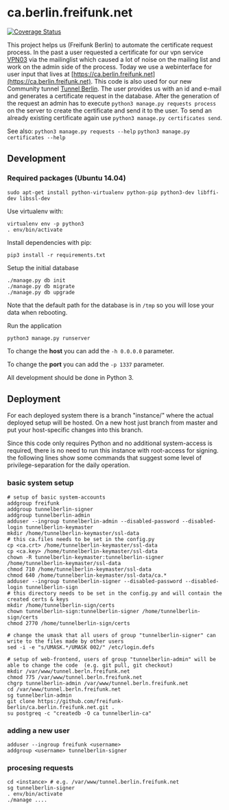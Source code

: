 # ca.berlin.freifunk.net

[![Coverage Status](https://coveralls.io/repos/freifunk-berlin/ca.berlin.freifunk.net/badge.svg?branch=master&service=github)](https://coveralls.io/github/freifunk-berlin/ca.berlin.freifunk.net?branch=master)

This project helps us (Freifunk Berlin) to automate the certificate request
process. In the past a user requested a certificate for our vpn service
[VPN03](https://wiki.freifunk.net/Vpn03) via the mailinglist which caused a lot
of noise on the mailing list and work on the admin side of the process.
Today we use a webinterface for user input that lives at
[https://ca.berlin.freifunk.net](https://ca.berlin.freifunk.net). This code is
also used for our new Community tunnel [Tunnel Berlin](https://wiki.freifunk.net/Berlin:Community-Tunnel).
The user provides us with an id and e-mail and generates a certificate request in the
database. After the generation of the request an admin has to execute
`python3 manage.py requests process` on the server to create the certificate and send it to the
user. To send an already existing certificate again use `python3 manage.py certificates send`.

See also:
`python3 manage.py requests --help`
`python3 manage.py certificates --help`

## Development

### Required packages (Ubuntu 14.04)
`sudo apt-get install python-virtualenv python-pip python3-dev libffi-dev libssl-dev`

Use virtualenv with:

```
virtualenv env -p python3
. env/bin/activate
```

Install dependencies with pip:

```
pip3 install -r requirements.txt
```


Setup the initial database

```
./manage.py db init
./manage.py db migrate
./manage.py db upgrade
```

Note that the default path for the database is in `/tmp` so you will lose your data when rebooting.

Run the application
```
python3 manage.py runserver
```

To change the **host** you can add the `-h 0.0.0.0` parameter.

To change the **port** you can add the `-p 1337` parameter.

All development should be done in Python 3.


## Deployment

For each deployed system there is a branch "instance/<hostname>" where the actual deployed setup will be hosted. On a new host just branch from master and put your host-specific changes into this branch.

Since this code only requires Python and no additional system-access is required, there is no need to run this instance with root-access for signing. the following lines show some commands that suggest some level of privilege-separation for the daily operation.

### basic system setup
```
# setup of basic system-accounts
addgroup freifunk
addgroup tunnelberlin-signer
addgroup tunnelberlin-admin
adduser --ingroup tunnelberlin-admin --disabled-password --disabled-login tunnelberlin-keymaster
mkdir /home/tunnelberlin-keymaster/ssl-data
# this ca.files needs to be set in the config.py
cp <ca.crt> /home/tunnelberlin-keymaster/ssl-data
cp <ca.key> /home/tunnelberlin-keymaster/ssl-data
chown -R tunnelberlin-keymaster:tunnelberlin-signer /home/tunnelberlin-keymaster/ssl-data
chmod 710 /home/tunnelberlin-keymaster/ssl-data
chmod 640 /home/tunnelberlin-keymaster/ssl-data/ca.*
adduser --ingroup tunnelberlin-signer --disabled-password --disabled-login tunnelberlin-sign
# this directory needs to be set in the config.py and will contain the created certs & keys
mkdir /home/tunnelberlin-sign/certs
chown tunnelberlin-sign:tunnelberlin-signer /home/tunnelberlin-sign/certs
chmod 2770 /home/tunnelberlin-sign/certs

# change the umask that all users of group "tunnelberlin-signer" can write to the files made by other users
sed -i -e "s/UMASK.*/UMASK 002/" /etc/login.defs

# setup of web-frontend, users of group "tunnelberlin-admin" will be able to change the code  (e.g. git pull, git checkout)
mkdir /var/www/tunnel.berln.freifunk.net
chmod 775 /var/www/tunnel.berln.freifunk.net
chgrp tunnelberlin-admin /var/www/tunnel.berln.freifunk.net
cd /var/www/tunnel.berln.freifunk.net
sg tunnelberlin-admin
git clone https://github.com/freifunk-berlin/ca.berlin.freifunk.net.git .
su postgreq -c "createdb -O ca tunnelberlin-ca"
```

### adding a new user
```
adduser --ingroup freifunk <username>
addgroup <username> tunnelberlin-signer
```

### procesing requests
```
cd <instance> # e.g. /var/www/tunnel.berlin.freifunk.net
sg tunnelberlin-signer
. env/bin/activate
./manage ....
```
